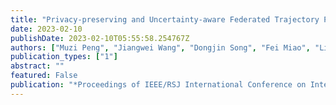 ```yaml
---
title: "Privacy-preserving and Uncertainty-aware Federated Trajectory Prediction for Connected Autonomous Vehicles"
date: 2023-02-10
publishDate: 2023-02-10T05:55:58.254767Z
authors: ["Muzi Peng", "Jiangwei Wang", "Dongjin Song", "Fei Miao", "Lili Su"]
publication_types: ["1"]
abstract: ""
featured: False
publication: "*Proceedings of IEEE/RSJ International Conference on Intelligent Robots and Systems (IROS)*"
---
```

